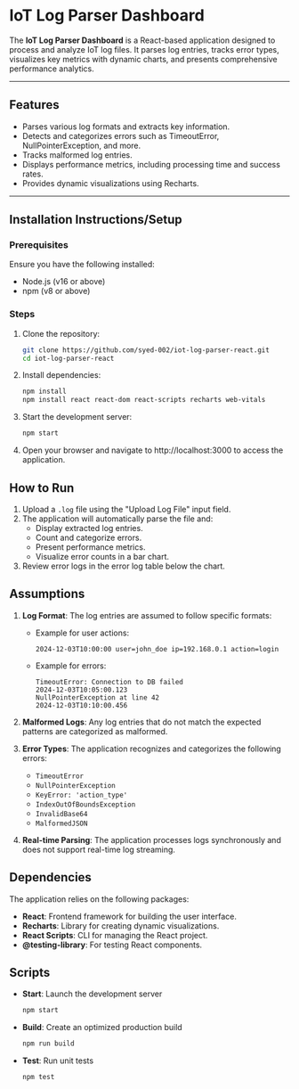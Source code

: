 # IoT Log Parser Dashboard

The **IoT Log Parser Dashboard** is a React-based application designed to process and analyze IoT log files. It parses log entries, tracks error types, visualizes key metrics with dynamic charts, and presents comprehensive performance analytics.

---

## Features

- Parses various log formats and extracts key information.
- Detects and categorizes errors such as TimeoutError, NullPointerException, and more.
- Tracks malformed log entries.
- Displays performance metrics, including processing time and success rates.
- Provides dynamic visualizations using Recharts.

---

## Installation Instructions/Setup

### Prerequisites

Ensure you have the following installed:

- Node.js (v16 or above)
- npm (v8 or above)

### Steps

1. Clone the repository:

   ```bash
   git clone https://github.com/syed-002/iot-log-parser-react.git
   cd iot-log-parser-react
   ```

2. Install dependencies:

   ```bash
   npm install
   npm install react react-dom react-scripts recharts web-vitals
   ```

3. Start the development server:

   ```bash
   npm start
   ```

4. Open your browser and navigate to http://localhost:3000 to access the application.

## How to Run

1. Upload a `.log` file using the "Upload Log File" input field.
2. The application will automatically parse the file and:
   - Display extracted log entries.
   - Count and categorize errors.
   - Present performance metrics.
   - Visualize error counts in a bar chart.
3. Review error logs in the error log table below the chart.

<!-- ## Screenshots

1. Main Dashboard


2. Uploading Logs


3. Error Visualization -->

## Assumptions

1. **Log Format**: The log entries are assumed to follow specific formats:

   - Example for user actions:
     ```
     2024-12-03T10:00:00 user=john_doe ip=192.168.0.1 action=login
     ```
   - Example for errors:
     ```
     TimeoutError: Connection to DB failed
     2024-12-03T10:05:00.123
     NullPointerException at line 42
     2024-12-03T10:10:00.456
     ```

2. **Malformed Logs**: Any log entries that do not match the expected patterns are categorized as malformed.

3. **Error Types**: The application recognizes and categorizes the following errors:

   - `TimeoutError`
   - `NullPointerException`
   - `KeyError: 'action_type'`
   - `IndexOutOfBoundsException`
   - `InvalidBase64`
   - `MalformedJSON`

4. **Real-time Parsing**: The application processes logs synchronously and does not support real-time log streaming.

## Dependencies

The application relies on the following packages:

- **React**: Frontend framework for building the user interface.
- **Recharts**: Library for creating dynamic visualizations.
- **React Scripts**: CLI for managing the React project.
- **@testing-library**: For testing React components.

## Scripts

- **Start**: Launch the development server

  ```bash
  npm start
  ```

- **Build**: Create an optimized production build

  ```bash
  npm run build
  ```

- **Test**: Run unit tests
  ```bash
  npm test
  ```

<!-- ## Future Improvements

1. Add support for additional log formats.
2. Enhance the error detection algorithm to handle more complex patterns.
3. Include real-time log streaming functionality.
4. Add a search feature to filter log entries. -->
